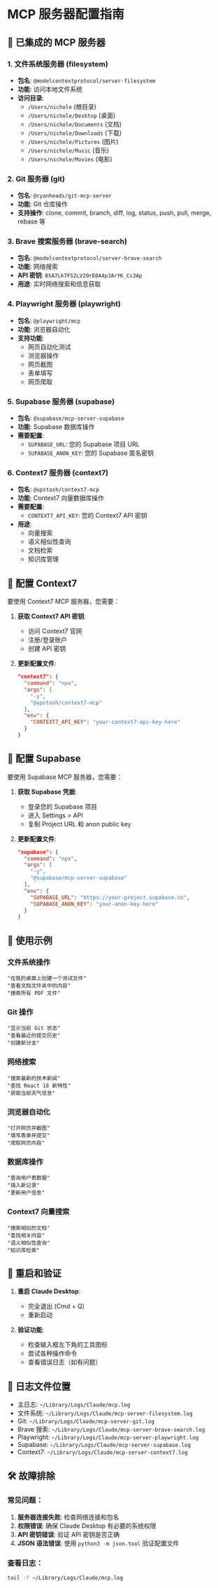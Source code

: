 # MCP 服务器配置指南

## 🎯 已集成的 MCP 服务器

### 1. 文件系统服务器 (filesystem)
- **包名**: `@modelcontextprotocol/server-filesystem`
- **功能**: 访问本地文件系统
- **访问目录**:
  - `/Users/nichole` (根目录)
  - `/Users/nichole/Desktop` (桌面)
  - `/Users/nichole/Documents` (文档)
  - `/Users/nichole/Downloads` (下载)
  - `/Users/nichole/Pictures` (图片)
  - `/Users/nichole/Music` (音乐)
  - `/Users/nichole/Movies` (电影)

### 2. Git 服务器 (git)
- **包名**: `@cyanheads/git-mcp-server`
- **功能**: Git 仓库操作
- **支持操作**: clone, commit, branch, diff, log, status, push, pull, merge, rebase 等

### 3. Brave 搜索服务器 (brave-search)
- **包名**: `@modelcontextprotocol/server-brave-search`
- **功能**: 网络搜索
- **API 密钥**: `BSA7Lk7FS2LV20rE0A4pJArYK_Cs3Ap`
- **用途**: 实时网络搜索和信息获取

### 4. Playwright 服务器 (playwright)
- **包名**: `@playwright/mcp`
- **功能**: 浏览器自动化
- **支持功能**:
  - 网页自动化测试
  - 浏览器操作
  - 网页截图
  - 表单填写
  - 网页爬取

### 5. Supabase 服务器 (supabase)
- **包名**: `@supabase/mcp-server-supabase`
- **功能**: Supabase 数据库操作
- **需要配置**:
  - `SUPABASE_URL`: 您的 Supabase 项目 URL
  - `SUPABASE_ANON_KEY`: 您的 Supabase 匿名密钥

### 6. Context7 服务器 (context7)
- **包名**: `@upstash/context7-mcp`
- **功能**: Context7 向量数据库操作
- **需要配置**:
  - `CONTEXT7_API_KEY`: 您的 Context7 API 密钥
- **用途**: 
  - 向量搜索
  - 语义相似性查询
  - 文档检索
  - 知识库管理

## 🔧 配置 Context7

要使用 Context7 MCP 服务器，您需要：

1. **获取 Context7 API 密钥**:
   - 访问 Context7 官网
   - 注册/登录账户
   - 创建 API 密钥

2. **更新配置文件**:
   ```json
   "context7": {
     "command": "npx",
     "args": [
       "-y",
       "@upstash/context7-mcp"
     ],
     "env": {
       "CONTEXT7_API_KEY": "your-context7-api-key-here"
     }
   }
   ```

## 🔧 配置 Supabase

要使用 Supabase MCP 服务器，您需要：

1. **获取 Supabase 凭据**:
   - 登录您的 Supabase 项目
   - 进入 Settings > API
   - 复制 Project URL 和 anon public key

2. **更新配置文件**:
   ```json
   "supabase": {
     "command": "npx",
     "args": [
       "-y",
       "@supabase/mcp-server-supabase"
     ],
     "env": {
       "SUPABASE_URL": "https://your-project.supabase.co",
       "SUPABASE_ANON_KEY": "your-anon-key-here"
     }
   }
   ```

## 🚀 使用示例

### 文件系统操作
```
"在我的桌面上创建一个测试文件"
"查看文档文件夹中的内容"
"搜索所有 PDF 文件"
```

### Git 操作
```
"显示当前 Git 状态"
"查看最近的提交历史"
"创建新分支"
```

### 网络搜索
```
"搜索最新的技术新闻"
"查找 React 18 新特性"
"获取当前天气信息"
```

### 浏览器自动化
```
"打开网页并截图"
"填写表单并提交"
"爬取网页内容"
```

### 数据库操作
```
"查询用户表数据"
"插入新记录"
"更新用户信息"
```

### Context7 向量搜索
```
"搜索相似的文档"
"查找相关内容"
"语义相似性查询"
"知识库检索"
```

## 🔄 重启和验证

1. **重启 Claude Desktop**:
   - 完全退出 (Cmd + Q)
   - 重新启动

2. **验证功能**:
   - 检查输入框左下角的工具图标
   - 尝试各种操作命令
   - 查看错误日志（如有问题）

## 📁 日志文件位置

- 主日志: `~/Library/Logs/Claude/mcp.log`
- 文件系统: `~/Library/Logs/Claude/mcp-server-filesystem.log`
- Git: `~/Library/Logs/Claude/mcp-server-git.log`
- Brave 搜索: `~/Library/Logs/Claude/mcp-server-brave-search.log`
- Playwright: `~/Library/Logs/Claude/mcp-server-playwright.log`
- Supabase: `~/Library/Logs/Claude/mcp-server-supabase.log`
- Context7: `~/Library/Logs/Claude/mcp-server-context7.log`

## 🛠️ 故障排除

### 常见问题：
1. **服务器连接失败**: 检查网络连接和包名
2. **权限错误**: 确保 Claude Desktop 有必要的系统权限
3. **API 密钥错误**: 验证 API 密钥是否正确
4. **JSON 语法错误**: 使用 `python3 -m json.tool` 验证配置文件

### 查看日志：
```bash
tail -f ~/Library/Logs/Claude/mcp.log
```
